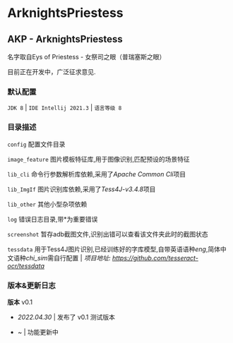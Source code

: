 # ArknightsPriestess
## AKP - ArknightsPriestess
名字取自Eys of Priestess - 女祭司之眼（普瑞塞斯之眼）

目前正在开发中，广泛征求意见.

### 默认配置
`JDK 8`  |  `IDE Intellij 2021.3`  |  `语言等级 8`


### 目录描述
`config` 配置文件目录

`image_feature` 图片模板特征库,用于图像识别,匹配预设的场景特征

`lib_cli` 命令行参数解析库依赖,采用了*Apache Common Cli*项目

`lib_ImgIf` 图片识别库依赖,采用了*Tess4J-v3.4.8*项目

`lib_other` 其他小型杂项依赖

`log` 错误日志目录,带\*为重要错误

`screenshot` 暂存adb截图文件,识别出错可以查看该文件夹此时的截图状态

`tessdata` 用于Tess4J图片识别,已经训练好的字库模型,自带英语语种*eng*,简体中文语种*chi_sim*需自行配置 | *项目地址: https://github.com/tesseract-ocr/tessdata*


### 版本&更新日志
**版本** v0.1

- *2022.04.30* | 发布了 v0.1 测试版本

- ~ | 功能更新中
